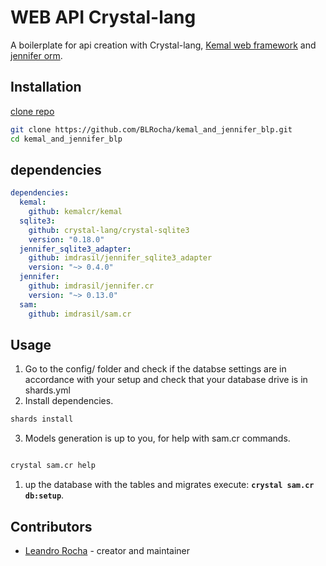 # WEB API Crystal-lang

A boilerplate for api creation with Crystal-lang, [Kemal web framework](https://github.com/kemalcr/kemal) and [jennifer orm](https://github.com/imdrasil/jennifer.cr).

## Installation

[clone repo](https://github.com/BLRocha/kemal_and_jennifer_blp.git)

```sh
git clone https://github.com/BLRocha/kemal_and_jennifer_blp.git
cd kemal_and_jennifer_blp
```

## dependencies
```yml
dependencies:
  kemal:
    github: kemalcr/kemal
  sqlite3:
    github: crystal-lang/crystal-sqlite3
    version: "0.18.0"
  jennifer_sqlite3_adapter:
    github: imdrasil/jennifer_sqlite3_adapter
    version: "~> 0.4.0"
  jennifer:
    github: imdrasil/jennifer.cr
    version: "~> 0.13.0"
  sam:
    github: imdrasil/sam.cr
```
## Usage

1. Go to the config/ folder and check if the databse settings are in accordance with your setup and check that your database drive is in shards.yml
2. Install dependencies.
```bash
shards install
```
3. Models generation is up to you, for help with sam.cr commands.
```bash

crystal sam.cr help
```
1. up the database with the tables and migrates execute: **`crystal sam.cr db:setup`**.

## Contributors

- [Leandro Rocha](https://github.com/BLRocha) - creator and maintainer

